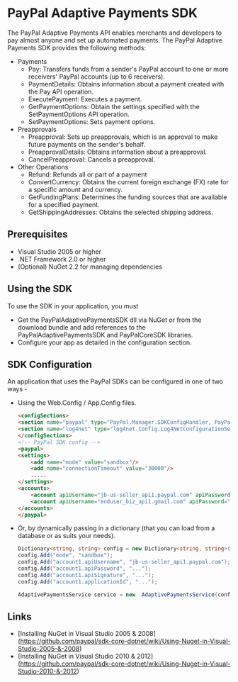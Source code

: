 
# PayPal Adaptive Payments SDK

The PayPal Adaptive Payments API enables merchants and developers to pay almost anyone and set up automated payments. The PayPal Adaptive Payments SDK provides the following methods:

   * Payments
      * Pay: Transfers funds from a sender's PayPal account to one or more receivers' PayPal accounts (up to 6 receivers).
      * PaymentDetails: Obtains information about a payment created with the Pay API operation.
      * ExecutePayment: Executes a payment.
      * GetPaymentOptions: Obtain the settings specified with the SetPaymentOptions API operation.
      * SetPaymentOptions: Sets payment options.
   * Preapprovals
      * Preapproval: Sets up preapprovals, which is an approval to make future payments on the sender's behalf.
      * PreapprovalDetails: Obtains information about a preapproval.
      * CancelPreapproval: Cancels a preapproval.
   * Other Operations
      * Refund: Refunds all or part of a payment
      * ConvertCurrency: Obtains the current foreign exchange (FX) rate for a specific amount and currency.
      * GetFundingPlans: Determines the funding sources that are available for a specified payment.
      * GetShippingAddresses: Obtains the selected shipping address.

## Prerequisites

   * Visual Studio 2005 or higher
   * .NET Framework 2.0 or higher
   * (Optional) NuGet 2.2 for managing dependencies

## Using the SDK

   To use the SDK in your application, you must
   
   * Get the PayPalAdaptivePaymentsSDK dll via NuGet or from the download bundle and add references to the PayPalAdaptivePaymentsSDK and PayPalCoreSDK libraries.
   * Configure your app as detailed in the configuration section.
   
## SDK Configuration

  An application that uses the PayPal SDKs can be configured in one of two ways -
  
  * Using the Web.Config / App.Config files.

	```html
    <configSections>
	<section name="paypal" type="PayPal.Manager.SDKConfigHandler, PayPalCoreSDK" />
	<section name="log4net" type="log4net.Config.Log4NetConfigurationSectionHandler, log4net" />
	</configSections>
	<!-- PayPal SDK config -->
	<paypal>
	<settings>
	    <add name="mode" value="sandbox"/>	    
	    <add name="connectionTimeout" value="30000"/>
	    .....
	</settings>
	<accounts>
	    <account apiUsername="jb-us-seller_api1.paypal.com" apiPassword="..." apiSignature="..." applicationId='...' />
	    <account apiUsername="enduser_biz_api1.gmail.com" apiPassword="..." apiCertificate="..." privateKeyPassword="..." applicationId='...' />
	</accounts>
	</paypal>
    ```
  
  * Or, by dynamically passing in a dictionary (that you can load from a database or as suits your needs).

    ```csharp
    Dictionary<string, string> config = new Dictionary<string, string>();
    config.Add("mode", "sandbox");
    config.Add("account1.apiUsername", "jb-us-seller_api1.paypal.com");
    config.Add("account1.apiPassword", "...");
    config.Add("account1.apiSignature", "...");
    config.Add("account1.applicationId", "...");    

    AdaptivePaymentsService service = new  AdaptivePaymentsService(config);
    ```

## Links

   * [Installing NuGet in Visual Studio 2005 & 2008] (https://github.com/paypal/sdk-core-dotnet/wiki/Using-Nuget-in-Visual-Studio-2005-&-2008)
   * [Installing NuGet in Visual Studio 2010 & 2012] (https://github.com/paypal/sdk-core-dotnet/wiki/Using-Nuget-in-Visual-Studio-2010-&-2012)

